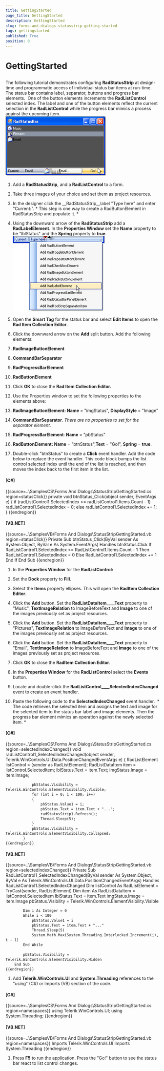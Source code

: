 ```yaml
---
title: GettingStarted
page_title: GettingStarted
description: GettingStarted
slug: forms-and-dialogs-statusstrip-getting-started
tags: gettingstarted
published: True
position: 0
---
```


# GettingStarted



## 

The following tutorial demonstrates configuring __RadStatusStrip__
          at design-time and programmatic access of individual status bar items at run-time.
          The status bar contains label, separator, buttons and progress bar elements. 
          One of the button elements increments the __RadListControl__ selected index.
          The label and one of the button elements reflect the current selection in the
          __RadListControl__ while the progress bar mimics a process
          against the upcoming item.
        ![forms-and-dialogs-statusstrip-getting-started 001](images/forms-and-dialogs-statusstrip-getting-started001.png)

1. Add a __RadStatusStrip,__ and a __RadListControl__ to a form.
            

1. Take three images of your choice and set them as project resources.

1. In the designer click the __RadStatusStrip__label
              "Type here" and enter "Current:". *
                This step is one way to create
                a RadButtonElement in RadStatusStrip and populate it.
              *

1. Using the downward arrow of the __RadStatusStrip__
              add a __RadLabelElement__.
              In the __Properties Window__ set the
              __Name__ property to be "lblStatus" and the
              __Spring__ property to __true__.
            ![forms-and-dialogs-statusstrip-getting-started 002](images/forms-and-dialogs-statusstrip-getting-started002.png)

1. Open the __Smart Tag__ for the status bar and select
              __Edit Items__ to open the __Rad Item Collection Editor__.
            

1. Click the downward arrow on the __Add__ split button.
              Add the following elements:
            

1. __RadImageButtonElement__

1. __CommandBarSeparator__

1. __RadProgressBarElement__

1. __RadButtonElement__

1. Click __OK__ to close the __Rad Item Collection Editor.__

1. Use the Properties window to set the following properties to the elements above:

1. __RadImageButtonElement: Name__ = "imgStatus", __DisplayStyle__ = "Image"
                

1. __CommandBarSeparator__. *There are no properties to set for the separator element.*

1. __RadProgressBarElement__: __Name__ = "pbStatus"
                

1. __RadButtonElement: Name__ = "btnStatus",__Text__ = "Go!", __Spring__ = __true__.
                

1. Double-click "btnStatus" to create a __Click__ event handler.
              Add the code below to replace the event handler. This code block bumps the list control
              selected index until the end of the list is reached, and then moves the index back to the first item in the list.
            

#### __[C#]__

{{source=..\SamplesCS\Forms And Dialogs\StatusStripGettingStarted.cs region=statusClick}}
	        private void btnStatus_Click(object sender, EventArgs e)
	        {
	            if (radListControl1.SelectedIndex >= radListControl1.Items.Count - 1)
	                radListControl1.SelectedIndex = 0;
	            else
	                radListControl1.SelectedIndex += 1;
	        }
	{{endregion}}



#### __[VB.NET]__

{{source=..\SamplesVB\Forms And Dialogs\StatusStripGettingStarted.vb region=statusClick}}
	    Private Sub btnStatus_Click(ByVal sender As System.Object, ByVal e As System.EventArgs) Handles btnStatus.Click
	        If RadListControl1.SelectedIndex >= RadListControl1.Items.Count - 1 Then
	            RadListControl1.SelectedIndex = 0
	        Else
	            RadListControl1.SelectedIndex += 1
	        End If
	    End Sub
	{{endregion}}



1. In the __Properties Window__ for the __RadListControl:__

1. Set the __Dock__ property to __Fill__.
                

1. Select the __Items__ property ellipses.
                  This will open the __RadItem Collection Editor__.
                

1. Click the __Add__ button.
                  Set the __RadListDataItem____Text__
                  property to "Music", __TextImageRelation__ to ImageBeforeText and
                  __Image__ to one of the images previously set as project resources.
                

1. Click the __Add__ button.
                  Set the __RadListDataItem____Text__
                  property to "Pictures", __TextImageRelation__ to ImageBeforeText and
                  __Image__ to one of the images previously set as project resources.
                

1. Click the __Add__ button.
                  Set the __RadListDataItem____Text__
                  property to "Email", __TextImageRelation__ to ImageBeforeText and
                  __Image__ to one of the images previously set as project resources.
                

1. Click __OK__ to close the
                  __RadItem Collection Editor__.
                

1. In the __Properties Window__
              for the __RadListControl__ select the __Events__ button.
            

1. Locate and double-click the __RadListControl____SelectedIndexChanged__ event to create an event handler.
            

1. Paste the following code to the __SelectedIndexChanged__ event handler. 
              *
                The code retrieves the selected item and assigns the text and image for the selected item to the
                status bar label and image elements. Then the progress bar element mimics an operation against
                the newly selected item.
              *

#### __[C#]__

{{source=..\SamplesCS\Forms And Dialogs\StatusStripGettingStarted.cs region=selectedIndexChanged}}
	        void radListControl1_SelectedIndexChanged(object sender, Telerik.WinControls.UI.Data.PositionChangedEventArgs e)
	        {
	            RadListElement listControl = (sender as RadListElement);
	            RadListDataItem item = listControl.SelectedItem;
	            lblStatus.Text = item.Text;
	            imgStatus.Image = item.Image;
	
	            pbStatus.Visibility = Telerik.WinControls.ElementVisibility.Visible;
	            for (int i = 0; i < 100; i++)
	            {
	                pbStatus.Value1 = i;
	                pbStatus.Text = item.Text + "...";
	                radStatusStrip1.Refresh();
	                Thread.Sleep(5);
	            }
	            pbStatus.Visibility = Telerik.WinControls.ElementVisibility.Collapsed;
	        }
	{{endregion}}



#### __[VB.NET]__

{{source=..\SamplesVB\Forms And Dialogs\StatusStripGettingStarted.vb region=selectedIndexChanged}}
	    Private Sub RadListControl1_SelectedIndexChanged(ByVal sender As System.Object, ByVal e As Telerik.WinControls.UI.Data.PositionChangedEventArgs) Handles RadListControl1.SelectedIndexChanged
	        Dim listControl As RadListElement = TryCast(sender, RadListElement)
	        Dim item As RadListDataItem = listControl.SelectedItem
	        lblStatus.Text = item.Text
	        imgStatus.Image = item.Image
	        pbStatus.Visibility = Telerik.WinControls.ElementVisibility.Visible
	
	        Dim i As Integer = 0
	        While i < 100
	            pbStatus.Value1 = i
	            pbStatus.Text = item.Text + "..."
	            Thread.Sleep(5)
	            System.Math.Max(System.Threading.Interlocked.Increment(i), i - 1)
	        End While
	
	        pbStatus.Visibility = Telerik.WinControls.ElementVisibility.Hidden
	    End Sub
	{{endregion}}



1. Add __Telerik.WinControls.UI__ and __System.Threading__ references to the "using" (C#) or Imports (VB) section of the code.
            

#### __[C#]__

{{source=..\SamplesCS\Forms And Dialogs\StatusStripGettingStarted.cs region=namespaces}}
	using Telerik.WinControls.UI;
	using System.Threading;
	{{endregion}}



#### __[VB.NET]__

{{source=..\SamplesVB\Forms And Dialogs\StatusStripGettingStarted.vb region=namespaces}}
	Imports Telerik.WinControls.UI
	Imports System.Threading
	{{endregion}}



1. Press __F5__ to run the application. Press the "Go!" button to see the status bar react to list control changes.
            
